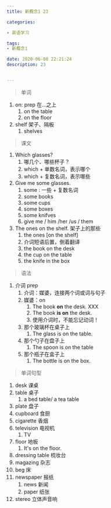 ```yaml
---
title: 新概念1 23

categories: 

- 英语学习

tags: 
- 新概念1

date: 2020-06-08 22:21:24
description: 23


---
```


>单词

<!-- more -->

1. on: prep 在...之上
   1. on the table
   2. on the floor
2. shelf 架子、隔板
   1. shelves

> 课文

1. Which glasses?
   1. 哪几个、哪些杯子？
   2. which + 单数名词，表示哪个
   3. which + 复数名词，表示哪些
2. Give me some glasses.
   1. some : 一些 + 复数名词
   2. some books
   3. some cups
   4. some boxes
   5. some knifves
   6. give me / him /her /us / them
3. The ones on the shelf. 架子上的那些
   1. the ones [on the shelf] 
   2. 介词短语后置，倒着翻译
   3. the book on the desk
   4. the cup on the table
   5. the knife in the box

> 语法

1. 介词  prep
   1. 介词：媒婆，连接两个词或词与句子
   2. 媒婆：on
      1. The book **on** the desk.  XXX
      2. The book **is on** the desk.
      3. 使用介词时，不能忘记动词！
   3. 那个玻璃杯在桌子上
      1. The glass is on the table.
   4. 那个勺子在盘子上
      1. The spoon is on the table
   5. 那个瓶子在盒子上
      1. The bottle is on the box.

> 单词句型

1. desk 课桌
2. table 桌子
   1. a bed table/ a tea table
3. plate 盘子
4. cupboard 食厨
5. cigarette 香烟
6. television 电视机
   1. TV
7. floor 地板
   1. It's on the floor.
8. dressing table 梳妆台
9. magazing 杂志
10. beg 床
11. newspaper 报纸
    1. news 新闻
    2. paper 纸张
12. stereo 立体声音响

